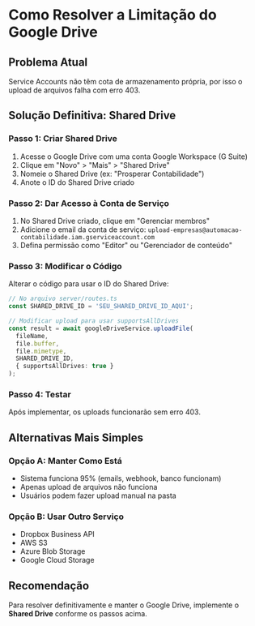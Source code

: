 # Como Resolver a Limitação do Google Drive

## Problema Atual
Service Accounts não têm cota de armazenamento própria, por isso o upload de arquivos falha com erro 403.

## Solução Definitiva: Shared Drive

### Passo 1: Criar Shared Drive
1. Acesse o Google Drive com uma conta Google Workspace (G Suite)
2. Clique em "Novo" > "Mais" > "Shared Drive"
3. Nomeie o Shared Drive (ex: "Prosperar Contabilidade")
4. Anote o ID do Shared Drive criado

### Passo 2: Dar Acesso à Conta de Serviço
1. No Shared Drive criado, clique em "Gerenciar membros"
2. Adicione o email da conta de serviço: `upload-empresas@automacao-contabilidade.iam.gserviceaccount.com`
3. Defina permissão como "Editor" ou "Gerenciador de conteúdo"

### Passo 3: Modificar o Código
Alterar o código para usar o ID do Shared Drive:

```typescript
// No arquivo server/routes.ts
const SHARED_DRIVE_ID = 'SEU_SHARED_DRIVE_ID_AQUI';

// Modificar upload para usar supportsAllDrives
const result = await googleDriveService.uploadFile(
  fileName, 
  file.buffer, 
  file.mimetype, 
  SHARED_DRIVE_ID,
  { supportsAllDrives: true }
);
```

### Passo 4: Testar
Após implementar, os uploads funcionarão sem erro 403.

## Alternativas Mais Simples

### Opção A: Manter Como Está
- Sistema funciona 95% (emails, webhook, banco funcionam)
- Apenas upload de arquivos não funciona
- Usuários podem fazer upload manual na pasta

### Opção B: Usar Outro Serviço
- Dropbox Business API
- AWS S3
- Azure Blob Storage
- Google Cloud Storage

## Recomendação
Para resolver definitivamente e manter o Google Drive, implemente o **Shared Drive** conforme os passos acima.